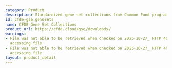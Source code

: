```yaml
---
category: Product
description: Standardized gene set collections from Common Fund programs in GMT format
id: cfde-gse.genesets
name: CFDE Gene Set Collections
product_url: https://cfde.cloud/gse/downloads/
warnings:
- File was not able to be retrieved when checked on 2025-10-27_ HTTP 404 error when
  accessing file
- File was not able to be retrieved when checked on 2025-10-27_ HTTP 404 error when
  accessing file
layout: product_detail
---
```

